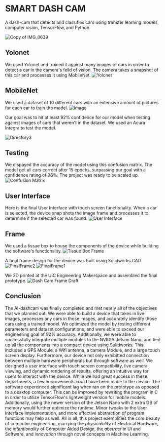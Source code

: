 # SMART DASH CAM

A dash-cam that detects and classifies cars using transfer learning models, computer vision, TensorFlow, and Python.

![Copy of IMG_0639](https://github.com/Sean-Conrad/Smart-Dash-Cam/assets/98624752/025f5113-635a-4d82-87f8-0c9756188dc8)

## Yolonet
We used Yolonet and trained it against many images of cars in order to detect a car in the camera's feild of vision. The camera takes a snapshot of this car and processes it using MobileNet.
![Yolonet](https://github.com/Sean-Conrad/Smart-Dash-Cam/assets/98624752/0975a5cb-8ac7-4dd0-9a8a-37334c40764b)

## MobileNet
We used a dataset of 10 different cars with an extensive amount of pictures for each car to train the model. 
![image](https://github.com/Sean-Conrad/Smart-Dash-Cam/assets/98624752/0078277b-8d54-4e48-bc57-5c583531e538)

Our goal was to hit at least 92% confidence for our model when testing against images of cars that weren't in the dataset. We used an Acura Integra to test the model.

![Directory3](https://github.com/Sean-Conrad/Smart-Dash-Cam/assets/98624752/308f9648-e4d1-4f27-9f0c-7eac136f624d)


## Testing
We dispayed the accuracy of the model using this confusion matrix. The model got all cars correct after 15 epochs, surpassing our goal with a confidence rating of 96%. The project was ready to be scaled up.
![Confusion Matrix](https://github.com/Sean-Conrad/Smart-Dash-Cam/assets/98624752/e28e4015-6717-4a16-985d-8f8134af46c1)

## User Interface
Here is the final User Interface with touch screen functionality. When a car is selected, the device snap shots the image frame and processes it to determine if the selected car was found.
![User Interface](https://github.com/Sean-Conrad/Smart-Dash-Cam/assets/98624752/1bb62e92-b10b-4cc3-b97f-0ac506cb56cc)

## Frame
We used a tissue box to house the components of the device while building the software's functionality. 
![Tissue Box Frame](https://github.com/Sean-Conrad/Smart-Dash-Cam/assets/98624752/72844c9f-0685-4df8-89b9-8bea3315e336)

A final frame design for the device was built using Solidworks CAD.
![FinalFrame2](https://github.com/Sean-Conrad/Smart-Dash-Cam/assets/98624752/19a9e831-5496-4774-9c8e-5d905067e0fb)
![FinalFrame1](https://github.com/Sean-Conrad/Smart-Dash-Cam/assets/98624752/cd115cbf-28db-428f-8d9c-ad36ff5f8015)

We 3D printed at the UIC Engineering Makerspace and assembled the final prototype.
![Dash Cam Frame Draft](https://github.com/Sean-Conrad/Smart-Dash-Cam/assets/98624752/728e1a08-7f94-4268-86d0-4ea22cb11215)

## Conclusion
The AI-dashcam was finally completed and met nearly all of the objectives that we
planned out. We were able to build a device that takes in live images, processes any cars in those images,
and accurately identify those cars using a trained model. We optimized the model by testing different
parameters and dataset configurations, and were able to exceed our engineering goal of 92% accuracy.
Additionally,  we were able to successfully integrate multiple modules to the NVIDIA Jetson Nano, and
tied up all the components into a compact device using Solidworks. This included a GPS Module, a Wifi antenna,
a camera Module, and a large touch screen display. Furthermore, our device not only exhibitted connection between
multiple hardware peripherals but through software as well. We designed a user interface with touch screen 
compatibility, live camera viewing, and dynamic rendering of results, offering an intuitive way for users to 
interact with the device. While we had great success in these departments, a few improvements could have been 
made to the device. The software expereinced significant lag when ran on the prototype as opposed to a desktop 
computer. This can be improved by rewriting the program in C in order to utilize TensorFlow's lightweight version 
for mobile models. Additionally, using the newer version of the Jetson Nano with 2 extra GB of memory would 
further optimize the runtime. Minor tweaks to the User Interface implementation, and more effective abstraction 
of program functions may help as well. All in all, this project exemplifies the core beauty of computer engineering, 
marrying the _physicalality_ of Electrical Hardware, the _intentionality_ of Computer Aided Design, the _abstract_ 
in UI and Software, and _innovation_ through novel concepts in Machine Learning.

